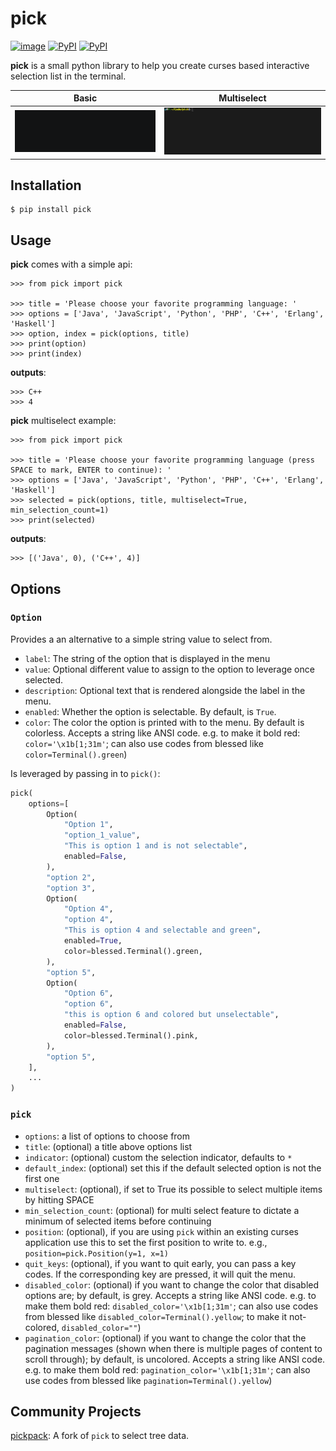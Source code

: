 # pick

[![image](https://github.com/aisk/pick/actions/workflows/ci.yml/badge.svg)](https://github.com/aisk/pick/actions/workflows/ci.yml)
[![PyPI](https://img.shields.io/pypi/v/pick.svg)](https://pypi.python.org/pypi/pick)
[![PyPI](https://img.shields.io/pypi/dm/pick)](https://pypi.python.org/pypi/pick)

**pick** is a small python library to help you create curses based
interactive selection list in the terminal.

|         Basic          |         Multiselect          |
| :--------------------: | :--------------------------: |
| ![](example/basic.gif) | ![](example/multiselect.gif) |

## Installation

    $ pip install pick

## Usage

**pick** comes with a simple api:

    >>> from pick import pick

    >>> title = 'Please choose your favorite programming language: '
    >>> options = ['Java', 'JavaScript', 'Python', 'PHP', 'C++', 'Erlang', 'Haskell']
    >>> option, index = pick(options, title)
    >>> print(option)
    >>> print(index)

**outputs**:

    >>> C++
    >>> 4

**pick** multiselect example:

    >>> from pick import pick

    >>> title = 'Please choose your favorite programming language (press SPACE to mark, ENTER to continue): '
    >>> options = ['Java', 'JavaScript', 'Python', 'PHP', 'C++', 'Erlang', 'Haskell']
    >>> selected = pick(options, title, multiselect=True, min_selection_count=1)
    >>> print(selected)

**outputs**:

    >>> [('Java', 0), ('C++', 4)]

## Options

### `Option`

Provides a an alternative to a simple string value to select from.

- `label`: The string of the option that is displayed in the menu
- `value`: Optional different value to assign to the option to leverage
  once selected.
- `description`: Optional text that is rendered alongside the label in the
  menu.
- `enabled`: Whether the option is selectable. By default, is `True`.
- `color`: The color the option is printed with to the menu. By default
  is colorless. Accepts a string like ANSI code. e.g. to make it bold red:
  `color='\x1b[1;31m'`; can also use codes from blessed like
  `color=Terminal().green`)

Is leveraged by passing in to `pick()`:

```python
pick(
    options=[
        Option(
            "Option 1",
            "option_1_value",
            "This is option 1 and is not selectable",
            enabled=False,
        ),
        "option 2",
        "option 3",
        Option(
            "Option 4",
            "option 4",
            "This is option 4 and selectable and green",
            enabled=True,
            color=blessed.Terminal().green,
        ),
        "option 5",
        Option(
            "Option 6",
            "option 6",
            "this is option 6 and colored but unselectable",
            enabled=False,
            color=blessed.Terminal().pink,
        ),
        "option 5",
    ],
    ...
)
```

### `pick`

- `options`: a list of options to choose from
- `title`: (optional) a title above options list
- `indicator`: (optional) custom the selection indicator, defaults to `*`
- `default_index`: (optional) set this if the default selected option
  is not the first one
- `multiselect`: (optional), if set to True its possible to select
  multiple items by hitting SPACE
- `min_selection_count`: (optional) for multi select feature to
  dictate a minimum of selected items before continuing
- `position`: (optional), if you are using `pick` within an existing curses application use this to set the first position to write to. e.g., `position=pick.Position(y=1, x=1)`
- `quit_keys`: (optional), if you want to quit early, you can pass a key codes.
  If the corresponding key are pressed, it will quit the menu.
- `disabled_color`: (optional) if you want to change the color that disabled options are; by default, is grey. Accepts a string like ANSI code. e.g. to make them bold red: `disabled_color='\x1b[1;31m'`; can also use codes from blessed like `disabled_color=Terminal().yellow`; to make it not-colored, `disabled_color=""`)
- `pagination_color`: (optional) if you want to change the color that the pagination messages (shown when there is multiple pages of content to scroll through); by default, is uncolored. Accepts a string like ANSI code. e.g. to make them bold red: `pagination_color='\x1b[1;31m'`; can also use codes from blessed like `pagination=Terminal().yellow`)

## Community Projects

[pickpack](https://github.com/anafvana/pickpack): A fork of `pick` to select tree data.
